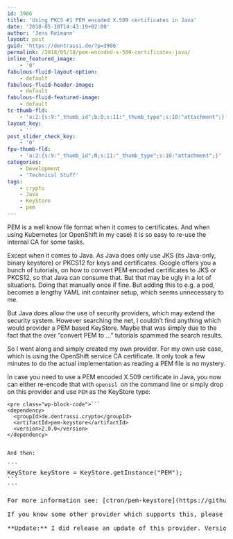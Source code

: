```yaml
---
id: 3906
title: 'Using PKCS #1 PEM encoded X.509 certificates in Java'
date: '2018-05-18T14:43:19+02:00'
author: 'Jens Reimann'
layout: post
guid: 'https://dentrassi.de/?p=3906'
permalink: /2018/05/18/pem-encoded-x-509-certificates-java/
inline_featured_image:
    - '0'
fabulous-fluid-layout-option:
    - default
fabulous-fluid-header-image:
    - default
fabulous-fluid-featured-image:
    - default
tc-thumb-fld:
    - 'a:2:{s:9:"_thumb_id";b:0;s:11:"_thumb_type";s:10:"attachment";}'
layout_key:
    - ''
post_slider_check_key:
    - '0'
fpu-thumb-fld:
    - 'a:2:{s:9:"_thumb_id";N;s:11:"_thumb_type";s:10:"attachment";}'
categories:
    - Development
    - 'Technical Stuff'
tags:
    - crypto
    - Java
    - KeyStore
    - pem
---
```


PEM is a well know file format when it comes to certificates. And when using Kubernetes (or OpenShift in my case) it is so easy to re-use the internal CA for some tasks.

<!-- more -->

 Except when it comes to Java. As Java does only use JKS (its Java-only, binary keystore) or PKCS12 for keys and certificates. Google offers you a bunch of tutorials, on how to convert PEM encoded certificates to JKS or PKCS12, so that Java can consume that. But that may be ugly in a lot of situations. Doing that manually once if fine. But adding this to e.g. a pod, becomes a lengthy YAML init container setup, which seems unnecessary to me.

But Java does allow the use of security providers, which may extend the security system. However searching the net, I couldn’t find anything which would provider a PEM based KeyStore. Maybe that was simply due to the fact that the over “convert PEM to …” tutorials spammed the search results.

So I went along and simply created my own provider. For my own use case, which is using the OpenShift service CA certificate. It only took a few minutes to do the actual implementation as reading a PEM file is no mystery.

In case you need to use a PEM encoded X.509 certificate in Java, you now can either re-encode that with `openssl `on the command line or simply drop on this provider and use `PEM` as the KeyStore type:

```
<pre class="wp-block-code">```
<dependency>
  <groupId>de.dentrassi.crypto</groupId>
  <artifactId>pem-keystore</artifactId>
  <version>2.0.0</version>
</dependency>
```
```

And then:

```
<pre class="wp-block-code">```
KeyStore keyStore = KeyStore.getInstance("PEM");
```
```

For more information see: [ctron/pem-keystore](https://github.com/ctron/pem-keystore) at GitHub

If you know some other provider which supports this, please let me know and I would be happy to switch as this is only a scratch to my itch :) On the other hand if this is useful to you, then please let me know. There are still a few things missing, like <del>keys</del> and Java 9+ support. But maybe you want to submit a pull request for that :D

**Update:** I did release an update of this provider. Version 2.0 has support for keys and CA bundles.
